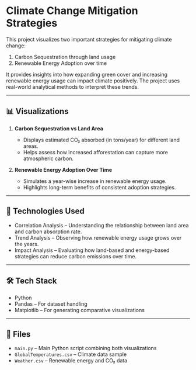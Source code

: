 
# Climate Change Mitigation Strategies

This project visualizes two important strategies for mitigating climate change:

1. Carbon Sequestration through land usage  
2. Renewable Energy Adoption over time

It provides insights into how expanding green cover and increasing renewable energy usage can impact climate positively. The project uses real-world analytical methods to interpret these trends.

---

## 📊 Visualizations

1. **Carbon Sequestration vs Land Area**  
   - Displays estimated CO₂ absorbed (in tons/year) for different land areas.  
   - Helps assess how increased afforestation can capture more atmospheric carbon.

2. **Renewable Energy Adoption Over Time**  
   - Simulates a year-wise increase in renewable energy usage.  
   - Highlights long-term benefits of consistent adoption strategies.

---

## 🧪 Technologies Used

- Correlation Analysis – Understanding the relationship between land area and carbon absorption rate.  
- Trend Analysis – Observing how renewable energy usage grows over the years.  
- Impact Analysis – Evaluating how land-based and energy-based strategies can reduce carbon emissions over time.

---

## 🛠️ Tech Stack

- Python  
- Pandas – For dataset handling  
- Matplotlib – For generating comparative visualizations

---

## 📁 Files

- `main.py` – Main Python script combining both visualizations  
- `GlobalTemperatures.csv` – Climate data sample  
- `Weather.csv` – Renewable energy and CO₂ data




